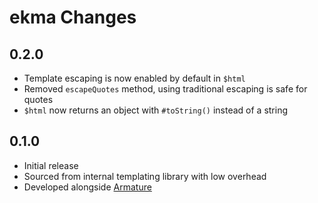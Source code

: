 # ekma Changes

## 0.2.0
- Template escaping is now enabled by default in `$html`
- Removed `escapeQuotes` method, using traditional escaping is safe for quotes
- `$html` now returns an object with `#toString()` instead of a string

## 0.1.0
- Initial release
- Sourced from internal templating library with low overhead
- Developed alongside [Armature](https://github.com/LPGhatguy/armature)